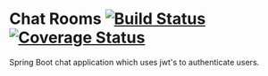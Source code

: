# Chat Rooms [![Build Status](https://travis-ci.org/Edvinas01/chat-rooms.svg?branch=master)](https://travis-ci.org/Edvinas01/chat-rooms) [![Coverage Status](https://coveralls.io/repos/github/Edvinas01/chat-rooms/badge.svg?branch=master)](https://coveralls.io/github/Edvinas01/chat-rooms?branch=master)
Spring Boot chat application which uses jwt's to authenticate users.
